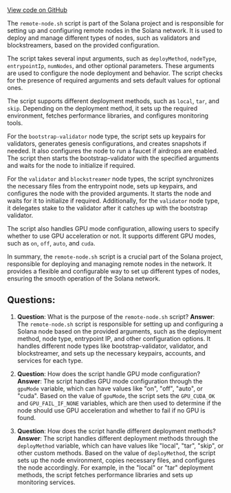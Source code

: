 
[View code on GitHub](https://github.com/solana-labs/solana/blob/master/net/remote/remote-node.sh)

The `remote-node.sh` script is part of the Solana project and is responsible for setting up and configuring remote nodes in the Solana network. It is used to deploy and manage different types of nodes, such as validators and blockstreamers, based on the provided configuration.

The script takes several input arguments, such as `deployMethod`, `nodeType`, `entrypointIp`, `numNodes`, and other optional parameters. These arguments are used to configure the node deployment and behavior. The script checks for the presence of required arguments and sets default values for optional ones.

The script supports different deployment methods, such as `local`, `tar`, and `skip`. Depending on the deployment method, it sets up the required environment, fetches performance libraries, and configures monitoring tools.

For the `bootstrap-validator` node type, the script sets up keypairs for validators, generates genesis configurations, and creates snapshots if needed. It also configures the node to run a faucet if airdrops are enabled. The script then starts the bootstrap-validator with the specified arguments and waits for the node to initialize if required.

For the `validator` and `blockstreamer` node types, the script synchronizes the necessary files from the entrypoint node, sets up keypairs, and configures the node with the provided arguments. It starts the node and waits for it to initialize if required. Additionally, for the `validator` node type, it delegates stake to the validator after it catches up with the bootstrap validator.

The script also handles GPU mode configuration, allowing users to specify whether to use GPU acceleration or not. It supports different GPU modes, such as `on`, `off`, `auto`, and `cuda`.

In summary, the `remote-node.sh` script is a crucial part of the Solana project, responsible for deploying and managing remote nodes in the network. It provides a flexible and configurable way to set up different types of nodes, ensuring the smooth operation of the Solana network.
## Questions: 
 1. **Question**: What is the purpose of the `remote-node.sh` script?
   **Answer**: The `remote-node.sh` script is responsible for setting up and configuring a Solana node based on the provided arguments, such as the deployment method, node type, entrypoint IP, and other configuration options. It handles different node types like bootstrap-validator, validator, and blockstreamer, and sets up the necessary keypairs, accounts, and services for each type.

2. **Question**: How does the script handle GPU mode configuration?
   **Answer**: The script handles GPU mode configuration through the `gpuMode` variable, which can have values like "on", "off", "auto", or "cuda". Based on the value of `gpuMode`, the script sets the `GPU_CUDA_OK` and `GPU_FAIL_IF_NONE` variables, which are then used to determine if the node should use GPU acceleration and whether to fail if no GPU is found.

3. **Question**: How does the script handle different deployment methods?
   **Answer**: The script handles different deployment methods through the `deployMethod` variable, which can have values like "local", "tar", "skip", or other custom methods. Based on the value of `deployMethod`, the script sets up the node environment, copies necessary files, and configures the node accordingly. For example, in the "local" or "tar" deployment methods, the script fetches performance libraries and sets up monitoring services.